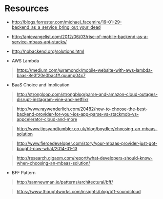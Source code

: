 # Resources

* http://blogs.forrester.com/michael_facemire/16-01-29-backend_as_a_service_bring_out_your_dead

* http://apievangelist.com/2012/06/03/rise-of-mobile-backend-as-a-service-mbaas-api-stacks/

* http://nobackend.org/solutions.html

* AWS Lambda

> https://medium.com/@ramonck/mobile-website-with-aws-lambda-baas-8e3f20e0bacf#.quump04x7

* BaaS Choice and Implication

> http://strongloop.com/strongblog/parse-and-amazon-cloud-outages-disrupt-instagram-vine-and-netflix/ 

> http://www.raywenderlich.com/20482/how-to-choose-the-best-backend-provider-for-your-ios-app-parse-vs-stackmob-vs-appcelerator-cloud-and-more

> http://www.tipsyandtumbler.co.uk/blog/boydlee/choosing-an-mbaas-solution

> http://www.fiercedeveloper.com/story/your-mbaas-provider-just-got-bought-now-what/2014-01-13

> http://research.gigaom.com/report/what-developers-should-know-when-choosing-an-mbaas-solution/

* BFF Pattern

> http://samnewman.io/patterns/architectural/bff/

> https://www.thoughtworks.com/insights/blog/bff-soundcloud

